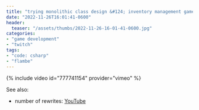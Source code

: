 ```yaml
---
title: "trying monolithic class design &#124; inventory management game"
date: "2022-11-26T16:01:41-0600"
header:
  teaser: "/assets/thumbs/2022-11-26-16-01-41-0600.jpg"
categories:
- "game development"
- "twitch"
tags:
- "code: csharp"
- "flambe"
---
```

{% include video id="777741154" provider="vimeo" %}

See also:
* number of rewrites: [YouTube](https://www.youtube.com/watch?v=gz-ACunh_Fo)